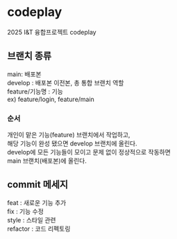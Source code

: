 # codeplay
2025 I&amp;T 융합프로젝트 codeplay

## 브랜치 종류
main: 배포본<br/>
develop : 배포본 이전본, 총 통합 브랜치 역할<br/>
feature/기능명 : 기능<br/>
ex) feature/login, feature/main<br/>
### 순서
개인이 맡은 기능(feature) 브랜치에서 작업하고,<br/>
해당 기능이 완성 됐으면 develop 브랜치에 올린다.<br/>
develop에 모든 기능들이 모이고 문제 없이 정상적으로 작동하면<br/>
main 브랜치(배포본)에 올린다.<br/>

## commit 메세지
feat : 새로운 기능 추가<br/>
fix : 기능 수정<br/>
style : 스타일 관련<br/>
refactor : 코드 리펙토링<br/>

